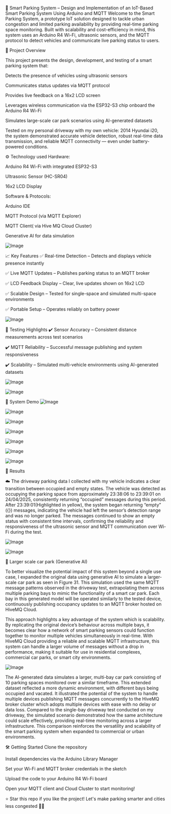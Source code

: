 🚗 Smart Parking System – Design and Implementation of an IoT-Based Smart Parking System Using Arduino and MQTT
Welcome to the Smart Parking System, a prototype IoT solution designed to tackle urban congestion and limited parking availability by providing real-time parking space monitoring. Built with scalability and cost-efficiency in mind, this system uses an Arduino R4 Wi-Fi, ultrasonic sensors, and the MQTT protocol to detect vehicles and communicate live parking status to users.

📌 Project Overview

This project presents the design, development, and testing of a smart parking system that:

Detects the presence of vehicles using ultrasonic sensors

Communicates status updates via MQTT protocol

Provides live feedback on a 16x2 LCD screen

Leverages wireless communication via the ESP32-S3 chip onboard the Arduino R4 Wi-Fi

Simulates large-scale car park scenarios using AI-generated datasets

Tested on my personal driveway with my own vehicle: 2014 Hyundai i20, the system demonstrated accurate vehicle detection, robust real-time data transmission, and reliable MQTT connectivity — even under battery-powered conditions.

⚙️ Technology used
Hardware:

Arduino R4 Wi-Fi with integrated ESP32-S3

Ultrasonic Sensor (HC-SR04)

16x2 LCD Display

Software & Protocols:

Arduino IDE

MQTT Protocol (via MQTT Explorer)

MQTT Client( via Hive MQ Cloud Cluster)

Generative AI for data simulation

![Image](https://github.com/user-attachments/assets/91d2adac-3546-4871-a6bd-0cba6b5689a9)

📈 Key Features
✅ Real-time Detection – Detects and displays vehicle presence instantly

✅ Live MQTT Updates – Publishes parking status to an MQTT broker

✅ LCD Feedback Display – Clear, live updates shown on 16x2 LCD

✅ Scalable Design – Tested for single-space and simulated multi-space environments

✅ Portable Setup – Operates reliably on battery power

![Image](https://github.com/user-attachments/assets/44d11abb-913f-4800-b9bb-082f8b2b1a88)

🧪 Testing Highlights
✔️ Sensor Accuracy – Consistent distance measurements across test scenarios

✔️ MQTT Reliability – Successful message publishing and system responsiveness

✔️ Scalability – Simulated multi-vehicle environments using AI-generated datasets

![Image](https://github.com/user-attachments/assets/ba4581f7-0e4d-4d51-99b7-3ca4a7e12bb0)

![Image](https://github.com/user-attachments/assets/8c15f9ee-6cbc-4dbb-ba6b-e2427eb1b30b)


📸 System Demo
![Image](https://github.com/user-attachments/assets/fa1ac3c8-96f2-427d-b663-5e55288bb5f6)

![Image](https://github.com/user-attachments/assets/8f5469ff-df71-4b28-8de7-0cf8b6457e9d)

![Image](https://github.com/user-attachments/assets/f78ac494-a0b0-418f-a8a8-a2eebf233d47)

![Image](https://github.com/user-attachments/assets/c66b731d-1a7e-4e52-896a-3fb33ad7859f)

![Image](https://github.com/user-attachments/assets/09cad1e3-8364-4758-981b-3493482445f2)

![Image](https://github.com/user-attachments/assets/8c15f9ee-6cbc-4dbb-ba6b-e2427eb1b30b)

![Image](https://github.com/user-attachments/assets/daf29936-6fc7-4cb5-a353-cfd8bdc86cdc)

🔮 Results

☁️ The driveway parking data I collected with my vehicle indicates a clear transition between occupied and empty states. The vehicle was detected as occupying the parking space from approximately 23:38:06 to 23:39:01 on 24/04/2025, consistently returning “occupied” messages during this period. After 23:39:01(Highlighted in yellow), the system began returning “empty” ({}) messages, indicating the vehicle had left the sensor’s detection range and was no longer parked. The messages continued to show an empty status with consistent time intervals, confirming the reliability and responsiveness of the ultrasonic sensor and MQTT communication over Wi-Fi during the test. 

![Image](https://github.com/user-attachments/assets/6a666d92-877a-4da7-954f-4db65279c7fc)

![Image](https://github.com/user-attachments/assets/8ad29e06-1d0e-4caa-8aa3-1fe393348ca3)


🔭 Larger scale car park (Generative AI)

To better visualize the potential impact of this system beyond a single use case, I expanded the original data using generative AI to simulate a larger-scale car park as seen in Figure 31. This simulation used the same MQTT message patterns observed in the driveway test, extrapolating them across multiple parking bays to mimic the functionality of a smart car park. Each bay in this generated model will be operated similarly to the tested device, continuously publishing occupancy updates to an MQTT broker hosted on HiveMQ Cloud. 

This approach highlights a key advantage of the system which is scalability. By replicating the original device’s behaviour across multiple bays, it becomes clear how a network of smart parking sensors could function together to monitor multiple vehicles simultaneously in real-time. With HiveMQ Cloud providing a reliable and scalable MQTT infrastructure, this system can handle a larger volume of messages without a drop in performance, making it suitable for use in residential complexes, commercial car parks, or smart city environments. 

![Image](https://github.com/user-attachments/assets/4d050183-8a64-4d95-9b47-900ff68add93)

The AI-generated data simulates a larger, multi-bay car park consisting of 10 parking spaces monitored over a similar timeframe. This extended dataset reflected a more dynamic environment, with different bays being occupied and vacated. It illustrated the potential of the system to handle multiple devices publishing MQTT messages concurrently to the HiveMQ broker cluster which adopts multiple devices with ease with no delay or data loss. Compared to the single-bay driveway test conducted on my driveway, the simulated scenario demonstrated how the same architecture could scale effectively, providing real-time monitoring across a larger infrastructure. This comparison reinforces the versatility and scalability of the smart parking system when expanded to commercial or urban environments. 

🛠️ Getting Started
Clone the repository

Install dependencies via the Arduino Library Manager

Set your Wi-Fi and MQTT broker credentials in the sketch

Upload the code to your Arduino R4 Wi-Fi board

Open your MQTT client and Cloud Cluster to start monitoring!

⭐ Star this repo if you like the project!
Let's make parking smarter and cities less congested 🚙💡


